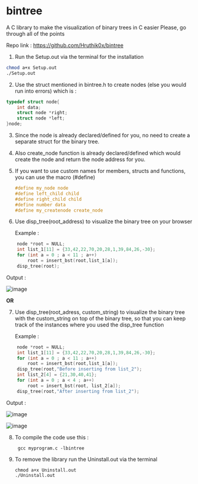 # bintree
A C library to make the visualization of binary trees in C easier
Please, go through all of the points

Repo link : https://github.com/Hruthik0x/bintree

1) Run the Setup.out via the terminal for the installation
   
```bash
chmod a+x Setup.out
./Setup.out
```

2) Use the struct mentioned in bintree.h to create nodes (else you would run into errors)
   which is :

```C
typedef struct node{
    int data;
    struct node *right;
    struct node *left;
}node;
```

3) Since the node is already declared/defined for you, no need to create a separate struct for the binary tree.

4) Also create_node function is already declared/defined which would create the node and return the node address for you.

5) If you want to use custom names for members, structs and functions, you can use the macro (#define)

   ```C
   #define my_node node
   #define left_child child
   #define right_child child
   #define number data
   #define my_createnode create_node
   ```

6) Use disp_tree(root_address) to visualize the binary tree on your browser

   Example :

```C
    node *root = NULL;
    int list_1[11] = {33,42,22,70,20,28,1,39,84,26,-30};
    for (int a = 0 ; a < 11 ; a++)
        root = insert_bst(root,list_1[a]);
    disp_tree(root);
```

   Output :
   
![image](https://github.com/Hruthik0x/bintree/assets/69683617/66681ee4-1042-45ce-9f41-1366bed46eeb)

**OR**
   
7) Use disp_tree(root_adress, custom_string) to visualize the binary tree with the custom_string on top of the binary tree, 
   so that you can keep track of the instances where you used the disp_tree function

   Example : 
   
```C
    node *root = NULL;
    int list_1[11] = {33,42,22,70,20,28,1,39,84,26,-30};
    for (int a = 0 ; a < 11 ; a++)
        root = insert_bst(root,list_1[a]);
    disp_tree(root,"Before inserting from list_2");
    int list_2[4] = {21,30,40,41};
    for (int a = 0 ; a < 4 ; a++)
        root = insert_bst(root, list_2[a]);
    disp_tree(root,"After inserting from list_2");
```

   Output :
   
   ![image](https://github.com/Hruthik0x/bintree/assets/69683617/9969e1b8-d4a5-4ca0-90c4-32c68788e14c)
   
   ![image](https://github.com/Hruthik0x/bintree/assets/69683617/ce1811a3-24e7-4836-a2d4-92ae1380133c)

8) To compile the code use this :
   
   ```
	gcc myprogram.c -lbintree
   ```

9) To remove the library run the Uninstall.out via the terminal

    ```
    chmod a+x Uninstall.out
    ./Uninstall.out
    ```
	
	

